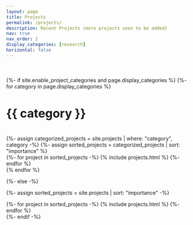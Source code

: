 ```yaml
---
layout: page
title: Projects
permalink: /projects/
description: Recent Projects (more projects soon to be added)
nav: true
nav_order: 2
display_categories: [research]
horizontal: false
---
```


<!-- pages/projects.md -->

<style>
.projects {
  margin: 50px 0;
}

.grid {
  display: grid;
  grid-template-columns: repeat(auto-fit, minmax(350px, 1fr));
  grid-gap: 40px;
  margin: 0 auto;
  max-width: 1200px;
}

.card {
  background-color: #fff;
  border-radius: 8px;
  box-shadow: 0 0 10px rgba(0, 0, 0, 0.1);
  padding: 20px;
  transition: all 0.3s ease;
}

.card:hover {
  transform: translateY(-10px);
}

.card h3 {
  font-size: 24px;
  margin-top: 0;
}

.card p {
  font-size: 16px;
  line-height: 1.5;
  margin-bottom: 20px;
}

.card img {
  max-width: 100%;
  height: auto;
  margin-bottom: 20px;
}

.category {
  font-size: 32px;
  font-weight: bold;
  margin-bottom: 40px;
}

@media only screen and (max-width: 768px) {
  .grid {
    grid-template-columns: repeat(auto-fit, minmax(250px, 1fr));
  }
}
</style>

<div class="projects">
{%- if site.enable_project_categories and page.display_categories %}
  <!-- Display categorized projects -->
  {%- for category in page.display_categories %}
  <h2 class="category">{{ category }}</h2>
  {%- assign categorized_projects = site.projects | where: "category", category -%}
  {%- assign sorted_projects = categorized_projects | sort: "importance" %}
  <!-- Generate cards for each project -->
  <div class="grid">
    {%- for project in sorted_projects -%}
      {% include projects.html %}
    {%- endfor %}
  </div>
  {% endfor %}

{%- else -%}
<!-- Display projects without categories -->
  {%- assign sorted_projects = site.projects | sort: "importance" -%}
  <!-- Generate cards for each project -->
  <div class="grid">
    {%- for project in sorted_projects -%}
      {% include projects.html %}
    {%- endfor %}
  </div>
{%- endif -%}
</div>
